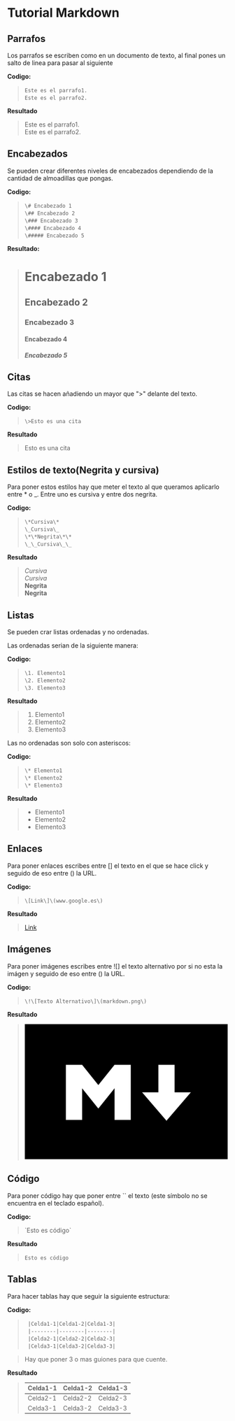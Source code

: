 # Tutorial Markdown
## Parrafos

Los parrafos se escriben como en un documento de texto, al final pones un salto de linea para pasar al siguiente

**Codigo:**

  > `Este es el parrafo1.`  
  > `Este es el parrafo2.`

**Resultado**
  
  >Este es el parrafo1.  
  >Este es el parrafo2.

## Encabezados

Se pueden crear diferentes niveles de encabezados dependiendo 
de la cantidad de almoadillas que pongas.

**Codigo:**

  > `\# Encabezado 1`  
  > `\## Encabezado 2`  
  > `\### Encabezado 3`  
  > `\#### Encabezado 4`  
  > `\##### Encabezado 5`  
   
**Resultado:**

  > # Encabezado 1
  > ## Encabezado 2
  > ### Encabezado 3
  > #### Encabezado 4
  > ##### Encabezado 5

## Citas

Las citas se hacen añadiendo un mayor que ">" delante del texto.

**Codigo:**

  > `\>Esto es una cita`

**Resultado**

  > Esto es una cita

## Estilos de texto(Negrita y cursiva)

Para poner estos estilos hay que meter el texto al que queramos aplicarlo entre \* o \_.
Entre uno es cursiva y entre dos negrita.

**Codigo:**

  > `\*Cursiva\*`  
  > `\_Cursiva\_`  
  > `\*\*Negrita\*\*`  
  > `\_\_Cursiva\_\_`  

**Resultado**

  > *Cursiva*  
  > _Cursiva_  
  > **Negrita**  
  > __Negrita__

## Listas

Se pueden crar listas ordenadas y no ordenadas. 

Las ordenadas serian de la siguiente manera:

**Codigo:**

  > `\1. Elemento1`  
  > `\2. Elemento2`  
  > `\3. Elemento3`

**Resultado**
  
  >1. Elemento1
  >2. Elemento2
  >3. Elemento3
 
Las no ordenadas son solo con asteriscos:

**Codigo:**

  > `\* Elemento1 `  
  > `\* Elemento2 `  
  > `\* Elemento3 `

**Resultado**

  >* Elemento1  
  >* Elemento2  
  >* Elemento3  

## Enlaces

 Para poner enlaces escribes entre \[\] el texto en el que se hace click y seguido de eso
 entre \(\) la URL.
 
**Codigo:**

  > `\[Link\]\(www.google.es\)`

**Resultado**

  > [Link](www.google.es)

## Imágenes

  Para poner imágenes escribes entre \!\[\] el texto alternativo por si no esta la imágen y seguido de eso
  entre \(\) la URL.
 
**Codigo:**

  > `\!\[Texto Alternativo\]\(markdown.png\)`

**Resultado**

  > ![Texto Alternativo](markdown.png)

## Código

Para poner código hay que poner entre \`\` el texto \(este símbolo no se encuentra en el teclado español\).

**Codigo:**

  > \`Esto es código\`

**Resultado**

  > `Esto es código`

## Tablas

Para hacer tablas hay que seguir la siguiente estructura:

**Codigo:**

>` |Celda1-1|Celda1-2|Celda1-3|`  
>` |--------|--------|--------|`  
>` |Celda2-1|Celda2-2|Celda2-3|`  
>` |Celda3-1|Celda3-2|Celda3-3|`   

>Hay que poner 3 o mas guiones para que cuente.

**Resultado**

> |Celda1-1|Celda1-2|Celda1-3|  
> |--------|--------|--------|  
> |Celda2-1|Celda2-2|Celda2-3|   
> |Celda3-1|Celda3-2|Celda3-3|  
